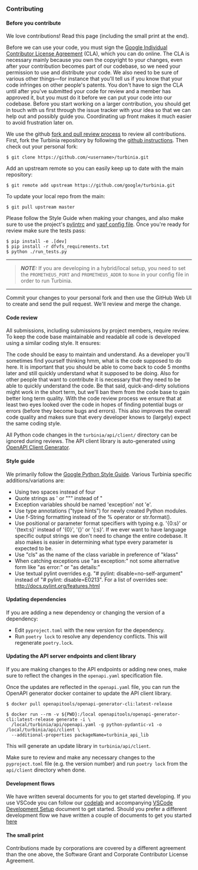 ### Contributing

#### Before you contribute

We love contributions! Read this page (including the small print at the end).

Before we can use your code, you must sign the
[Google Individual Contributor License Agreement](https://developers.google.com/open-source/cla/individual?csw=1)
(CLA), which you can do online. The CLA is necessary mainly because you own the
copyright to your changes, even after your contribution becomes part of our
codebase, so we need your permission to use and distribute your code. We also
need to be sure of various other things—for instance that you'll tell us if you
know that your code infringes on other people's patents. You don't have to sign
the CLA until after you've submitted your code for review and a member has
approved it, but you must do it before we can put your code into our codebase.
Before you start working on a larger contribution, you should get in touch with
us first through the issue tracker with your idea so that we can help out and
possibly guide you. Coordinating up front makes it much easier to avoid
frustration later on.

We use the github
[fork and pull review process](https://docs.github.com/en/pull-requests/collaborating-with-pull-requests/proposing-changes-to-your-work-with-pull-requests/about-pull-requests)
to review all contributions. First, fork the Turbinia repository by following
the [github instructions](https://docs.github.com/en/get-started/quickstart/fork-a-repo).
Then check out your personal fork:

    $ git clone https://github.com/<username>/turbinia.git

Add an upstream remote so you can easily keep up to date with the main
repository:

    $ git remote add upstream https://github.com/google/turbinia.git

To update your local repo from the main:

    $ git pull upstream master

Please follow the Style Guide when making your changes, and also make sure to
use the project's
[pylintrc](https://github.com/google/turbinia/blob/master/.pylintrc)
and
[yapf config file](https://github.com/google/turbinia/blob/master/.style.yapf).
Once you're ready for review make sure the tests pass:

    $ pip install -e .[dev]
    $ pip install -r dfvfs_requirements.txt
    $ python ./run_tests.py


----
>  **_NOTE:_** If you are developing in a hybrid/local setup, you need to 
set the `PROMETHEUS_PORT` and `PROMETHEUS_ADDR` to `None` in your config file
in order to run Turbinia. 
----

Commit your changes to your personal fork and then use the GitHub Web UI to
create and send the pull request. We'll review and merge the change.

#### Code review

All submissions, including submissions by project members, require review. To
keep the code base maintainable and readable all code is developed using a
similar coding style. It ensures:

The code should be easy to maintain and understand. As a developer you'll
sometimes find yourself thinking hmm, what is the code supposed to do here. It
is important that you should be able to come back to code 5 months later and
still quickly understand what it supposed to be doing. Also for other people
that want to contribute it is necessary that they need to be able to quickly
understand the code. Be that said, quick-and-dirty solutions might work in the
short term, but we'll ban them from the code base to gain better long term
quality. With the code review process we ensure that at least two eyes looked
over the code in hopes of finding potential bugs or errors (before they become
bugs and errors). This also improves the overall code quality and makes sure
that every developer knows to (largely) expect the same coding style.

All Python code changes in the ```turbinia/api/client/``` directory can be
ignored during reviews. The API client library is auto-generated using
[OpenAPI Client Generator](https://github.com/OpenAPITools/openapi-generator).

#### Style guide

We primarily follow the
[Google Python Style Guide](https://google.github.io/styleguide/pyguide.html).
Various Turbinia specific additions/variations are:

*   Using two spaces instead of four
*   Quote strings as ' or """ instead of "
*   Exception variables should be named 'exception' not 'e'.
*   Use type annotations ("type hints") for newly created Python modules.
*   Use f-String formatting instead of the % operator or str.format().
*   Use positional or parameter format specifiers with typing e.g. '{0:s}' or
    '{text:s}' instead of '{0}', '{}' or '{:s}'. If we ever want to have
    language specific output strings we don't need to change the entire
    codebase. It also makes is easier in determining what type every parameter
    is expected to be.
*   Use "cls" as the name of the class variable in preference of "klass"
*   When catching exceptions use "as exception:" not some alternative form like
    "as error:" or "as details:"
*   Use textual pylint overrides e.g. "# pylint: disable=no-self-argument"
    instead of "# pylint: disable=E0213". For a list of overrides see:
    http://docs.pylint.org/features.html

#### Updating dependencies

If you are adding a new dependency or changing the version of a dependency:

*   Edit ```pyproject.toml``` with the new version for the dependency.
*   Run ```poetry lock``` to resolve any dependency conflicts. This will regenerate ```poetry.lock```.

#### Updating the API server endpoints and client library

If you are making changes to the API endpoints or adding new ones, make sure to
reflect the changes in the ```openapi.yaml``` specification file.

Once the updates are reflected in the ```openapi.yaml``` file, you can run the
OpenAPI generator docker container to update the API client library.

    $ docker pull openapitools/openapi-generator-cli:latest-release

    $ docker run --rm -v ${PWD}:/local openapitools/openapi-generator-cli:latest-release generate -i \
      /local/turbinia/api/openapi.yaml -g python-pydantic-v1 -o /local/turbinia/api/client \
      --additional-properties packageName=turbinia_api_lib

This will generate an update library in ```turbinia/api/client```.

Make sure to review and make any necessary changes to the ```pyproject.toml``` file
(e.g. the version number) and run ```poetry lock``` from the ```api/client``` directory when done.

#### Development flows

We have written several documents for you to get started developing. If you use VSCode you can 
follow our [codelab](turbinia-codelab-analyser.md) and accompanying [VSCode Development Setup](develop-minikube.html) document to get started. 
Should you prefer a different development flow we have written a couple of documents to get you started [here](https://turbinia.readthedocs.io/en/latest/developer/index.html) 

#### The small print

Contributions made by corporations are covered by a different agreement than the
one above, the Software Grant and Corporate Contributor License Agreement.
